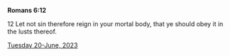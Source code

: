 **Romans 6:12**

12 Let not sin therefore reign in your mortal body, that ye should obey it in the lusts thereof.

[Tuesday 20-June, 2023](https://t.me/s/daily_scripture)
